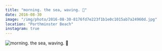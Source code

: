 ```yaml
---
title: "morning. the sea, waving. 🌊"
date: 2016-08-30
image: "/img/photo/2016-08-30-8176fd7e223f1b1e0c1015ab7a24960d.jpg"
location: "Porthminster Beach"
instagram: true
---
```


![morning. the sea, waving. 🌊](/img/photo/2016-08-30-8176fd7e223f1b1e0c1015ab7a24960d.jpg)
